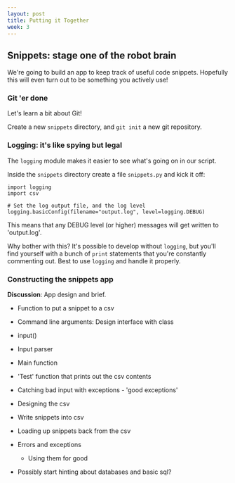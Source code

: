 ```yaml
---
layout: post
title: Putting it Together
week: 3
---
```


## Snippets: stage one of the robot brain

We're going to build an app to keep track of useful code snippets. Hopefully this will even turn out to be something you actively use!

### Git 'er done

Let's learn a bit about Git! 



Create a new `snippets` directory, and `git init` a new git repository.

### Logging: it's like spying but legal

The `logging` module makes it easier to see what's going on in our script.

Inside the `snippets` directory create a file `snippets.py` and kick it off:

```
import logging
import csv

# Set the log output file, and the log level
logging.basicConfig(filename="output.log", level=logging.DEBUG)
```

This means that any DEBUG level (or higher) messages will get written to 'output.log'.

Why bother with this? It's possible to develop without `logging`, but you'll find yourself with a bunch of `print` statements that you're constantly commenting out. Best to use `logging` and handle it properly.

### Constructing the snippets app

**Discussion**: App design and brief.

* Function to put a snippet to a csv
* Command line arguments: Design interface with class
* input()
* Input parser
* Main function
* 'Test' function that prints out the csv contents
* Catching bad input with exceptions - 'good exceptions'
* Designing the csv

* Write snippets into csv
* Loading up snippets back from the csv

* Errors and exceptions
  * Using them for good

* Possibly start hinting about databases and basic sql?
